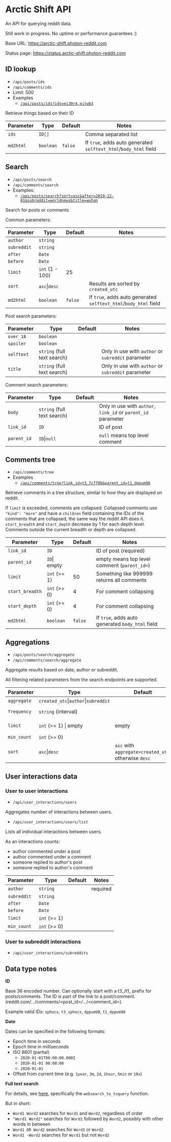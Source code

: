 # Arctic Shift API

An API for querying reddit data.

Still work in progress. No uptime or performance guarantees :)

Base URL: https://arctic-shift.photon-reddit.com

Status page: https://status.arctic-shift.photon-reddit.com

## ID lookup

- `/api/posts/ids`
- `/api/comments/ids`
- Limit: 500
- Examples
	- [`/api/posts/ids?ids=ei30r4,eitwb3`](https://arctic-shift.photon-reddit.com/api/posts/ids?ids=ei30r4,eitwb3)

Retrieve things based on their ID

| Parameter | Type      | Default | Notes                                                            |
|-----------|-----------|---------|------------------------------------------------------------------|
| `ids`     | `ID[]`    |         | Comma separated list                                             |
| `md2html` | `boolean` | `false` | If `true`, adds auto generated `selftext_html`/`body_html` field |

## Search

- `/api/posts/search`
- `/api/comments/search`
- Examples:
	- [`/api/posts/search?sort=asc&after=2019-12-01&subreddit=worldnews&title=wuhan`](https://arctic-shift.photon-reddit.com/api/posts/search?sort=asc&after=2019-12-01&subreddit=worldnews&title=wuhan)

Search for posts or comments

Common parameters:

| Parameter   | Type            | Default | Notes                                                            |
|-------------|-----------------|---------|------------------------------------------------------------------|
| `author`    | `string`        |         |                                                                  |
| `subreddit` | `string`        |         |                                                                  |
| `after`     | `Date`          |         |                                                                  |
| `before`    | `Date`          |         |                                                                  |
| `limit`     | `int` (1 - 100) | 25      |                                                                  |
| `sort`      | `asc`\|`desc`   |         | Results are sorted by `created_utc`                              |
| `md2html`   | `boolean`       | `false` | If `true`, adds auto generated `selftext_html`/`body_html` field |

Post search parameters:

| Parameter  | Type                        | Default | Notes                                              |
|------------|-----------------------------|---------|----------------------------------------------------|
| `over_18`  | `boolean`                   |         |                                                    |
| `spoiler`  | `boolean`                   |         |                                                    |
| `selftext` | `string` (full text search) |         | Only in use with `author` or `subreddit` parameter |
| `title`    | `string` (full text search) |         | Only in use with `author` or `subreddit` parameter |

Comment search parameters:

| Parameter   | Type                        | Default | Notes                                                         |
|-------------|-----------------------------|---------|---------------------------------------------------------------|
| `body`      | `string` (full text search) |         | Only in use with `author`, `link_id` or `parent_id` parameter |
| `link_id`   | `ID`                        |         | ID of post                                                    |
| `parent_id` | `ID`\|`null`                |         | `null` means top level comment                                |

## Comments tree

- `/api/comments/tree`
- Examples
	- [`/api/comments/tree?link_id=t3_7cff0b&parent_id=t1_dppum98`](https://arctic-shift.photon-reddit.com/api/comments/tree?link_id=t3_7cff0b&parent_id=t1_dppum98)

Retrieve comments in a tree structure, similar to how they are displayed on reddit.

If `limit` is exceeded, comments are collapsed. Collapsed comments use `"kind": "more"` and have a `children` field
containing the IDs of the comments that are collapsed, the same way the reddit API does it. `start_breadth` and `start_depth`
decrease by 1 for each depth level. Comments outside the current breadth or depth are collapsed.

| Parameter       | Type         | Default | Notes                                            |
|-----------------|--------------|---------|--------------------------------------------------|
| `link_id`       | `ID`         |         | ID of post (required)                            |
| `parent_id`     | `ID`\| empty |         | empty means top level comment (`parent_id=`)     |
| `limit`         | `int` (>= 1) | 50      | Something like 999999 returns all comments       |
| `start_breadth` | `int` (>= 0) | 4       | For comment collapsing                           |
| `start_depth`   | `int` (>= 0) | 4       | For comment collapsing                           |
| `md2html`       | `boolean`    | `false` | If `true`, adds auto generated `body_html` field |

## Aggregations

- `/api/posts/search/aggregate`
- `/api/comments/search/aggregate`

Aggregate results based on date, author or subreddit.

All filtering related parameters from the search endpoints are supported.

| Parameter   | Type                                 | Default                                              | Notes                                 |
|-------------|--------------------------------------|------------------------------------------------------|---------------------------------------|
| `aggregate` | `created_utc`\|`author`\|`subreddit` |                                                      |                                       |
| `frequency` | `string` (interval)                  |                                                      | Required with `aggregate=created_utc` |
| `limit`     | `int` (>= 1) \| empty                | empty                                                | empty means no limit (`limit=`)       |
| `min_count` | `int` (>= 0)                         |                                                      |                                       |
| `sort`      | `asc`\|`desc`                        | `asc` with `aggregate=created_utc`, otherwise `desc` |                                       |

## User interactions data

### User to user interactions

- `/api/user_interactions/users`

Aggregates number of interactions between users.

- `/api/user_interactions/users/list`

Lists all individual interactions between users.

As an interactions counts:
- author commented under a post
- author commented under a comment
- someone replied to author's post
- someone replied to author's comment

| Parameter   | Type         | Default | Notes    |
|-------------|--------------|---------|----------|
| `author`    | `string`     |         | required |
| `subreddit` | `string`     |         |          |
| `after`     | `Date`       |         |          |
| `before`    | `Date`       |         |          |
| `limit`     | `int` (>= 1) |         |          |
| `min_count` | `int` (>= 0) |         |          |

### User to subreddit interactions

- `/api/user_interactions/subreddits`

## Data type notes

**ID**

Base 36 encoded number. Can optionally start with a t3_/t1_ prefix for posts/comments.
The ID is part of the link to a post/comment. (reddit.com/.../comments/<post_id>/.../<comment_id>).

Example valid IDs: `sphocx`, `t3_sphocx`, `dppum98`, `t1_dppum98`

**Date**

Dates can be specified in the following formats:

- Epoch time in seconds
- Epoch time in milliseconds
- ISO 8601 (partial)
	- `2020-01-01T00:00:00.000Z`
	- `2020-01-01 00:00:00`
	- `2020-01-01`
- Offset from current time (e.g. `1year`, `3m`, `2d`, `1hour`, `5min` or `10s`)

**Full text search**

For details, see [here](https://www.postgresql.org/docs/current/textsearch-controls.html), specifically the `websearch_to_tsquery` function.

But in short:
- `Word1 Word2` searches for `Word1` and `Word2`, regardless of order
- `"Word1 Word2"` searches for `Word1` followed by `Word2`, possibly with other words in between
- `Word1 OR Word2` searches for `Word1` or `Word2`
- `Word1 -Word2` searches for `Word1` but not `Word2`
